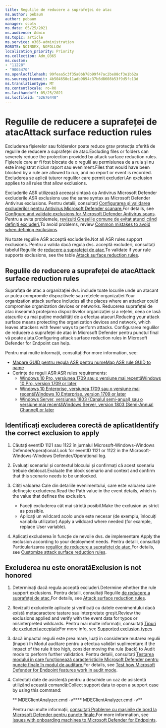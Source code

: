 ```yaml
---
title: Regulile de reducere a suprafeței de atac
ms.author: pebaum
author: pebaum
manager: scotv
ms.date: 05/25/2021
ms.audience: Admin
ms.topic: article
ms.service: o365-administration
ROBOTS: NOINDEX, NOFOLLOW
localization_priority: Priority
ms.collection: Adm_O365
ms.custom:
- "11228"
- "9005470"
ms.openlocfilehash: 99feaa5c3f35a0bb78b99f47ac2be88cf3e1b62a
ms.sourcegitcommit: 4b504650e11adb9894c37b6d8608b53f9d5fc13d
ms.translationtype: MT
ms.contentlocale: ro-RO
ms.lasthandoff: 05/25/2021
ms.locfileid: "52676440"
---
```

# <a name="attack-surface-reduction-rules"></a><span data-ttu-id="c8672-102">Regulile de reducere a suprafeței de atac</span><span class="sxs-lookup"><span data-stu-id="c8672-102">Attack surface reduction rules</span></span>

<span data-ttu-id="c8672-103">Excluderea fișierelor sau folderelor poate reduce grav protecția oferită de regulile de reducere a suprafeței de atac.</span><span class="sxs-lookup"><span data-stu-id="c8672-103">Excluding files or folders can severely reduce the protection provided by attack surface reduction rules.</span></span> <span data-ttu-id="c8672-104">Fișierele care ar fi fost blocate de o regulă au permisiunea de a rula și nu este înregistrat niciun raport sau eveniment.</span><span class="sxs-lookup"><span data-stu-id="c8672-104">Files that would have been blocked by a rule are allowed to run, and no report or event is recorded.</span></span> <span data-ttu-id="c8672-105">Excluderea se aplică tuturor regulilor care permit excluderi.</span><span class="sxs-lookup"><span data-stu-id="c8672-105">An exclusion applies to all rules that allow exclusions.</span></span>

<span data-ttu-id="c8672-106">Excluderile ASR utilizează aceeași sintaxă ca Antivirus Microsoft Defender excluderile.</span><span class="sxs-lookup"><span data-stu-id="c8672-106">ASR exclusions use the same syntax as Microsoft Defender Antivirus exclusions.</span></span> <span data-ttu-id="c8672-107">Pentru detalii, consultați [Configurarea și validarea excluderilor pentru Antivirus Microsoft Defender scanare.](/microsoft-365/security/defender-endpoint/configure-exclusions-microsoft-defender-antivirus)</span><span class="sxs-lookup"><span data-stu-id="c8672-107">For details, see [Configure and validate exclusions for Microsoft Defender Antivirus scans](/microsoft-365/security/defender-endpoint/configure-exclusions-microsoft-defender-antivirus).</span></span> <span data-ttu-id="c8672-108">Pentru a evita problemele, [revizuiți Greșelile comune de evitat atunci când definiți excluderi.](/microsoft-365/security/defender-endpoint/common-exclusion-mistakes-microsoft-defender-antivirus)</span><span class="sxs-lookup"><span data-stu-id="c8672-108">To avoid problems, review [Common mistakes to avoid when defining exclusions](/microsoft-365/security/defender-endpoint/common-exclusion-mistakes-microsoft-defender-antivirus).</span></span>

<span data-ttu-id="c8672-109">Nu toate regulile ASR acceptă excluderile.</span><span class="sxs-lookup"><span data-stu-id="c8672-109">Not all ASR rules support exclusions.</span></span> <span data-ttu-id="c8672-110">Pentru a valida dacă regula dvs. acceptă excluderi, consultați tabelul Regulile de [reducere a suprafeței de atac.](/microsoft-365/security/defender-endpoint/attack-surface-reduction#attack-surface-reduction-rules)</span><span class="sxs-lookup"><span data-stu-id="c8672-110">To validate if your rule supports exclusions, see the table [Attack surface reduction rules](/microsoft-365/security/defender-endpoint/attack-surface-reduction#attack-surface-reduction-rules).</span></span>

## <a name="attack-surface-reduction-rules"></a><span data-ttu-id="c8672-111">Regulile de reducere a suprafeței de atac</span><span class="sxs-lookup"><span data-stu-id="c8672-111">Attack surface reduction rules</span></span>

<span data-ttu-id="c8672-112">Suprafața de atac a organizației dvs. include toate locurile unde un atacant ar putea compromite dispozitivele sau rețelele organizației.</span><span class="sxs-lookup"><span data-stu-id="c8672-112">Your organization attack surface includes all the places where an attacker could compromise organization devices or networks.</span></span> <span data-ttu-id="c8672-113">Reducerea suprafeței de atac înseamnă protejarea dispozitivelor organizației și a rețelei, ceea ce lasă atacurile cu mai puține modalități de a efectua atacuri.</span><span class="sxs-lookup"><span data-stu-id="c8672-113">Reducing your attack surface means protecting the organization devices and network, which leaves attackers with fewer ways to perform attacks.</span></span> <span data-ttu-id="c8672-114">Configurarea regulilor de reducere a suprafeței de atac în Microsoft Defender pentru punctul final vă poate ajuta.</span><span class="sxs-lookup"><span data-stu-id="c8672-114">Configuring attack surface reduction rules in Microsoft Defender for Endpoint can help.</span></span>

<span data-ttu-id="c8672-115">Pentru mai multe informații, consultați:</span><span class="sxs-lookup"><span data-stu-id="c8672-115">For more information, see:</span></span>

- [<span data-ttu-id="c8672-116">Mapare GUID pentru regula ASR pentru nume</span><span class="sxs-lookup"><span data-stu-id="c8672-116">Map ASR rule GUID to name</span></span>](/microsoft-365/security/defender-endpoint/attack-surface-reduction#attack-surface-reduction-rules)
- <span data-ttu-id="c8672-117">Cerințe de reguli ASR:</span><span class="sxs-lookup"><span data-stu-id="c8672-117">ASR rules requirements:</span></span>
    - [<span data-ttu-id="c8672-118">Windows 10 Pro, versiunea 1709 sau o versiune mai recentă</span><span class="sxs-lookup"><span data-stu-id="c8672-118">Windows 10 Pro, version 1709 or later</span></span>](/windows/whats-new/whats-new-windows-10-version-1709)
    - [<span data-ttu-id="c8672-119">Windows 10 Enterprise, versiunea 1709 sau o versiune mai recentă</span><span class="sxs-lookup"><span data-stu-id="c8672-119">Windows 10 Enterprise, version 1709 or later</span></span>](/windows/whats-new/whats-new-windows-10-version-1709)
    - [<span data-ttu-id="c8672-120">Windows Server, versiunea 1803 (Canalul semi-anual) sau o versiune mai recentă</span><span class="sxs-lookup"><span data-stu-id="c8672-120">Windows Server, version 1803 (Semi-Annual Channel) or later</span></span>](/windows-server/get-started/whats-new-in-windows-server-1803)

## <a name="identify-the-correct-exclusion-to-apply"></a><span data-ttu-id="c8672-121">Identificați excluderea corectă de aplicat</span><span class="sxs-lookup"><span data-stu-id="c8672-121">Identify the correct exclusion to apply</span></span>

1. <span data-ttu-id="c8672-122">Căutați eventID 1121 sau 1122 în jurnalul Microsoft-Windows-Windows Defender/operațional.</span><span class="sxs-lookup"><span data-stu-id="c8672-122">Look for eventID 1121 or 1122 in the Microsoft-Windows-Windows Defender/Operational log.</span></span>

1. <span data-ttu-id="c8672-123">Evaluați scenariul și contextul blocului și confirmați că acest scenariu trebuie deblocat.</span><span class="sxs-lookup"><span data-stu-id="c8672-123">Evaluate the block scenario and context and confirm that this scenario needs to be unblocked.</span></span>

1. <span data-ttu-id="c8672-124">Citiți valoarea Cale din detaliile evenimentului, care este valoarea care definește excluderea.</span><span class="sxs-lookup"><span data-stu-id="c8672-124">Read the Path value in the event details, which is the value that defines the exclusion.</span></span>
    - <span data-ttu-id="c8672-125">Faceți excluderea cât mai strictă posibil.</span><span class="sxs-lookup"><span data-stu-id="c8672-125">Make the exclusion as strict as possible.</span></span>
    - <span data-ttu-id="c8672-126">Aplicați un wildcard acolo unde este necesar (de exemplu, înlocuiți variabila utilizator).</span><span class="sxs-lookup"><span data-stu-id="c8672-126">Apply a wildcard where needed (for example, replace User variable).</span></span>

1. <span data-ttu-id="c8672-127">Aplicați excluderea în funcție de nevoile dvs. de implementare.</span><span class="sxs-lookup"><span data-stu-id="c8672-127">Apply the exclusion according to your deployment needs.</span></span> <span data-ttu-id="c8672-128">Pentru detalii, consultați Particularizarea [regulilor de reducere a suprafeței de atac.](/microsoft-365/security/defender-endpoint/customize-attack-surface-reduction)</span><span class="sxs-lookup"><span data-stu-id="c8672-128">For details, see [Customize attack surface reduction rules](/microsoft-365/security/defender-endpoint/customize-attack-surface-reduction).</span></span>

## <a name="exclusion-is-not-honored"></a><span data-ttu-id="c8672-129">Excluderea nu este onorată</span><span class="sxs-lookup"><span data-stu-id="c8672-129">Exclusion is not honored</span></span>

1. <span data-ttu-id="c8672-130">Determinați dacă regula acceptă excluderi.</span><span class="sxs-lookup"><span data-stu-id="c8672-130">Determine whether the rule support exclusions.</span></span> <span data-ttu-id="c8672-131">Pentru detalii, consultați Regulile [de reducere a suprafeței de atac.](/microsoft-365/security/defender-endpoint/attack-surface-reduction#attack-surface-reduction-rules)</span><span class="sxs-lookup"><span data-stu-id="c8672-131">For details, see [Attack surface reduction rules](/microsoft-365/security/defender-endpoint/attack-surface-reduction#attack-surface-reduction-rules).</span></span>

1. <span data-ttu-id="c8672-132">Revizuiți excluderile aplicate și verificați cu datele evenimentului dacă există metacaractere tastare sau interpretate greșit.</span><span class="sxs-lookup"><span data-stu-id="c8672-132">Review the exclusions applied and verify with the event data for typos or misinterpreted wildcards.</span></span> <span data-ttu-id="c8672-133">Pentru mai multe informații, consultați [Tipuri de excluderi acceptate](/microsoft-365/security/defender-endpoint/mac-exclusions#supported-exclusion-types)</span><span class="sxs-lookup"><span data-stu-id="c8672-133">For more info, see [Supported exclusion types](/microsoft-365/security/defender-endpoint/mac-exclusions#supported-exclusion-types)</span></span>

1. <span data-ttu-id="c8672-134">dacă impactul regulii este prea mare, luați în considerare mutarea regulii (înapoi) în Modul auditare pentru a efectua validări suplimentare.</span><span class="sxs-lookup"><span data-stu-id="c8672-134">if the impact of the rule it too high, consider moving the rule (back) to Audit mode to perform further validation.</span></span> <span data-ttu-id="c8672-135">Pentru detalii, consultați [Testarea modului în care funcționează caracteristicile Microsoft Defender pentru puncte finale în modul de auditare.](/microsoft-365/security/defender-endpoint/audit-windows-defender)</span><span class="sxs-lookup"><span data-stu-id="c8672-135">For details, see [Test how Microsoft Defender for Endpoint features work in audit mode](/microsoft-365/security/defender-endpoint/audit-windows-defender).</span></span>

1. <span data-ttu-id="c8672-136">Colectați date de asistență pentru a deschide un caz de asistență utilizând această comandă:</span><span class="sxs-lookup"><span data-stu-id="c8672-136">Collect support data to open a support case by using this command:</span></span>
    
   <span data-ttu-id="c8672-137">\*\* MDEClientAnalyzer.cmd -v\*\*</span><span class="sxs-lookup"><span data-stu-id="c8672-137">\*\* MDEClientAnalyzer.cmd -v\*\*</span></span>

    <span data-ttu-id="c8672-138">Pentru mai multe informații, [consultați Probleme cu mașinile de bord la Microsoft Defender pentru puncte finale.](issues-with-onboarding-machines.md)</span><span class="sxs-lookup"><span data-stu-id="c8672-138">For more information, see [Issues with onboarding machines to Microsoft Defender for Endpoints](issues-with-onboarding-machines.md).</span></span>
